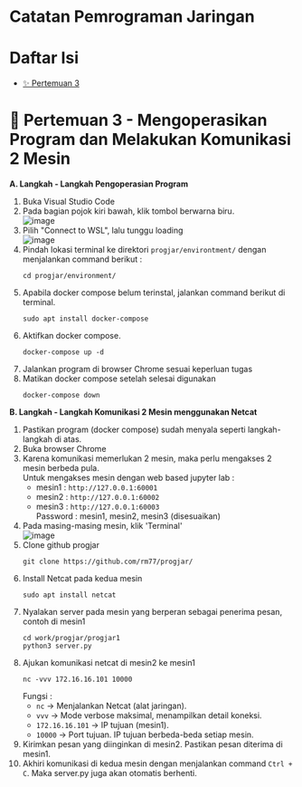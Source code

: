 # Catatan Pemrograman Jaringan
# Daftar Isi
-   [✨ Pertemuan 3](https://github.com/alvinzanuaputra/W1_Otomata-E/blob/main/README.md#star-binary-checker)

# :herb: Pertemuan 3 - Mengoperasikan Program dan Melakukan Komunikasi 2 Mesin
**A. Langkah - Langkah Pengoperasian Program** 
1. Buka Visual Studio Code
2. Pada bagian pojok kiri bawah, klik tombol berwarna biru. <br>
   ![image](https://github.com/user-attachments/assets/d36422cb-4505-434f-be6f-128c63ce906a)
3. Pilih "Connect to WSL", lalu tunggu loading <br>
   ![image](https://github.com/user-attachments/assets/c136f1a9-229d-4ea0-ad49-b39ee7e73a4a)
4. Pindah lokasi terminal ke direktori ```progjar/environtment/``` dengan menjalankan command berikut :
   ```
   cd progjar/environment/
   ```
5. Apabila docker compose belum terinstal, jalankan command berikut di terminal. <br>
   ```
   sudo apt install docker-compose
   ```
6. Aktifkan docker compose.
   ```
   docker-compose up -d
   ```
7. Jalankan program di browser Chrome sesuai keperluan tugas
8. Matikan docker compose setelah selesai digunakan
   ```
   docker-compose down
   ```

**B. Langkah - Langkah Komunikasi 2 Mesin menggunakan Netcat**
1. Pastikan program (docker compose) sudah menyala seperti langkah-langkah di atas.
2. Buka browser Chrome
3. Karena komunikasi memerlukan 2 mesin, maka perlu mengakses 2 mesin berbeda pula. <br>
   Untuk mengakses mesin dengan web based jupyter lab : <br>
   - mesin1 : ```http://127.0.0.1:60001``` <br>
   - mesin2 : ```http://127.0.0.1:60002``` <br>
   - mesin3 : ```http://127.0.0.1:60003``` <br>
   Password : mesin1, mesin2, mesin3 (disesuaikan)
4. Pada masing-masing mesin, klik 'Terminal' <br>
   ![image](https://github.com/user-attachments/assets/caffa29b-32a4-41a3-bfd3-c3294f28014a)
5. Clone github progjar
   ```
   git clone https://github.com/rm77/progjar/
   ```
6. Install Netcat pada kedua mesin
   ```
   sudo apt install netcat
   ```
7. Nyalakan server pada mesin yang berperan sebagai penerima pesan, contoh di mesin1
   ```
   cd work/progjar/progjar1
   python3 server.py
   ```
8. Ajukan komunikasi netcat di mesin2 ke mesin1
   ```
   nc -vvv 172.16.16.101 10000
   ```
   Fungsi :
   - `nc` → Menjalankan Netcat (alat jaringan).
   - `vvv` → Mode verbose maksimal, menampilkan detail koneksi.
   - `172.16.16.101` → IP tujuan (mesin1).
   - `10000` → Port tujuan.
   IP tujuan berbeda-beda setiap mesin.
9. Kirimkan pesan yang diinginkan di mesin2. Pastikan pesan diterima di mesin1.
10. Akhiri komunikasi di kedua mesin dengan menjalankan command `Ctrl + C`. Maka server.py juga akan otomatis berhenti.
